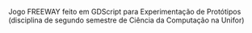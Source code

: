 Jogo FREEWAY feito em GDScript para Experimentação de Protótipos (disciplina de segundo semestre de Ciência da Computação na Unifor)
